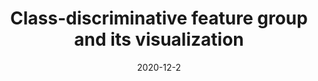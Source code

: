 ---
title: "Class-discriminative feature group and its visualization"
collection: publications
permalink: /publication/2021-multi-resg
date: 2020-12-2
venue: 'Visual Computing'
# paperurl: '/files/pdf/research/Turning the Lights on.pdf'
link: 'https://cgvi.jp/vc2020/program/oral/'
citation: '<b>Rui Shi</b>, <a href="https://li-tianxing.github.io/">Tianxing Li</a>, <a href="http://www.graco.c.u-tokyo.ac.jp/yama-lab/index.php">Yasushi Yamaguchi</a>. <i>Visual Computing</i>, 2020, Article No. 36.'
---